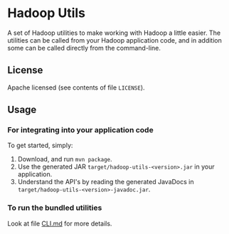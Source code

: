 Hadoop Utils
============

A set of Hadoop utilities to make working with Hadoop a little easier. The utilities can be
called from your Hadoop application code, and in addition some can be called directly from the
command-line.

## License

Apache licensed (see contents of file `LICENSE`).

## Usage

### For integrating into your application code

To get started, simply:

1. Download, and run `mvn package`.
2. Use the generated JAR `target/hadoop-utils-<version>.jar` in your application.
3. Understand the API's by reading the generated JavaDocs in `target/hadoop-utils-<version>-javadoc.jar`.

### To run the bundled utilities

Look at file [CLI.md](https://github.com/alexholmes/hadoop-utils/blob/master/CLI.md) for more details.

